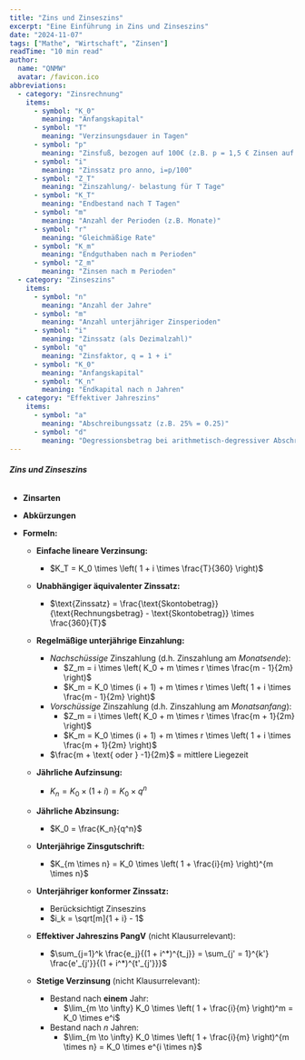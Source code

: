 ```yaml
---
title: "Zins und Zinseszins"
excerpt: "Eine Einführung in Zins und Zinseszins"
date: "2024-11-07"
tags: ["Mathe", "Wirtschaft", "Zinsen"]
readTime: "10 min read"
author:
  name: "QNMW"
  avatar: /favicon.ico
abbreviations:
  - category: "Zinsrechnung"
    items:
      - symbol: "K_0"
        meaning: "Anfangskapital"
      - symbol: "T"
        meaning: "Verzinsungsdauer in Tagen"
      - symbol: "p"
        meaning: "Zinsfuß, bezogen auf 100€ (z.B. p = 1,5 € Zinsen auf 100€)"
      - symbol: "i"
        meaning: "Zinssatz pro anno, i=p/100"
      - symbol: "Z_T"
        meaning: "Zinszahlung/- belastung für T Tage"
      - symbol: "K_T"
        meaning: "Endbestand nach T Tagen"
      - symbol: "m"
        meaning: "Anzahl der Perioden (z.B. Monate)"
      - symbol: "r"
        meaning: "Gleichmäßige Rate"
      - symbol: "K_m"
        meaning: "Endguthaben nach m Perioden"
      - symbol: "Z_m"
        meaning: "Zinsen nach m Perioden"
  - category: "Zinseszins"
    items:
      - symbol: "n"
        meaning: "Anzahl der Jahre"
      - symbol: "m"
        meaning: "Anzahl unterjähriger Zinsperioden"
      - symbol: "i"
        meaning: "Zinssatz (als Dezimalzahl)"
      - symbol: "q"
        meaning: "Zinsfaktor, q = 1 + i"
      - symbol: "K_0"
        meaning: "Anfangskapital"
      - symbol: "K_n"
        meaning: "Endkapital nach n Jahren"
  - category: "Effektiver Jahreszins"
    items:
      - symbol: "a"
        meaning: "Abschreibungssatz (z.B. 25% = 0.25)"
      - symbol: "d"
        meaning: "Degressionsbetrag bei arithmetisch-degressiver Abschreibung"
---
```


###### **Zins und Zinseszins**

- **Zinsarten**

- **Abkürzungen**

- **Formeln:**
	- **Einfache lineare Verzinsung:**
		- $K_T = K_0 \times \left( 1 + i \times \frac{T}{360} \right)$

	- **Unabhängiger äquivalenter Zinssatz:**
		- $\text{Zinssatz} = \frac{\text{Skontobetrag}}{\text{Rechnungsbetrag} - \text{Skontobetrag}} \times \frac{360}{T}$

	- **Regelmäßige unterjährige Einzahlung:**
		- _Nachschüssige_ Zinszahlung (d.h. Zinszahlung am _Monatsende_):
			- $Z_m = i \times \left( K_0 + m \times r \times \frac{m - 1}{2m} \right)$
			- $K_m = K_0 \times (i + 1) + m \times r \times \left( 1 + i \times \frac{m - 1}{2m} \right)$
		- _Vorschüssige_ Zinszahlung (d.h. Zinszahlung am _Monatsanfang_):
			- $Z_m = i \times \left( K_0 + m \times r \times \frac{m + 1}{2m} \right)$
			- $K_m = K_0 \times (i + 1) + m \times r \times \left( 1 + i \times \frac{m + 1}{2m} \right)$
		- $\frac{m + \text{ oder } -1}{2m}$ = mittlere Liegezeit

	- **Jährliche Aufzinsung:**
		- $K_n = K_0 \times (1 + i) = K_0 \times q^n$

	- **Jährliche Abzinsung:**
		- $K_0 = \frac{K_n}{q^n}$

	- **Unterjährige Zinsgutschrift:**
		- $K_{m \times n} = K_0 \times \left( 1 + \frac{i}{m} \right)^{m \times n}$

	- **Unterjähriger konformer Zinssatz:**
		- Berücksichtigt Zinseszins
		- $i_k = \sqrt[m]{1 + i} - 1$

	- **Effektiver Jahreszins PangV** (nicht Klausurrelevant):
		- $\sum_{j=1}^k \frac{e_j}{(1 + i^*)^{t_j}} = \sum_{j' = 1}^{k'} \frac{e'_{j'}}{(1 + i^*)^{t'_{j'}}}$

	- **Stetige Verzinsung** (nicht Klausurrelevant):
		- Bestand nach **einem** Jahr:
			- $\lim_{m \to \infty} K_0 \times \left( 1 + \frac{i}{m} \right)^m = K_0 \times e^i$
		- Bestand nach $n$ Jahren:
			- $\lim_{m \to \infty} K_0 \times \left( 1 + \frac{i}{m} \right)^{m \times n} = K_0 \times e^{i \times n}$
